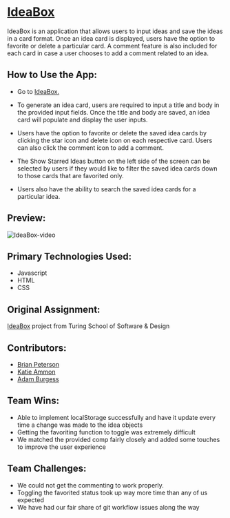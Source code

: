 # [IdeaBox](https://bpeterson2579.github.io/Idea-Box/)
IdeaBox is an application that allows users to input ideas and save the ideas in a card format.  Once an idea card is displayed, users have the option to favorite or delete a particular card.  A comment feature is also included for each card in case a user chooses to add a comment related to an idea.

## How to Use the App:

- Go to [IdeaBox.](https://bpeterson2579.github.io/Idea-Box/)

- To generate an idea card, users are required to input a title and body in the provided input fields.  Once the title and body are saved, an idea card will populate and display the user inputs.

- Users have the option to favorite or delete the saved idea cards by clicking the star icon and delete icon on each respective card.  Users can also click the comment icon to add a comment.

- The Show Starred Ideas button on the left side of the screen can be selected by users if they would like to filter the saved idea cards down to those cards that are favorited only.

- Users also have the ability to search the saved idea cards for a particular idea.

## Preview:

![IdeaBox-video](assets/demonstration.gif)

## Primary Technologies Used:

- Javascript
- HTML
- CSS

## Original Assignment:

[IdeaBox](https://frontend.turing.edu/projects/module-1/ideabox-group.html) project from Turing School of Software & Design

## Contributors:

- [Brian Peterson](https://github.com/bpeterson2579)
- [Katie Ammon](https://github.com/kammon10)
- [Adam Burgess](https://github.com/aburg15)

## Team Wins:
- Able to implement localStorage successfully and have it update every time a change was made to the idea objects
- Getting the favoriting function to toggle was extremely difficult
- We matched the provided comp fairly closely and added some touches to improve the user experience

## Team Challenges:
- We could not get the commenting to work properly.
- Toggling the favorited status took up way more time than any of us expected
- We have had our fair share of git workflow issues along the way
